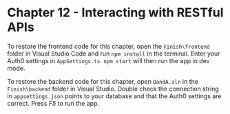 # Chapter 12 - Interacting with RESTful APIs

To restore the frontend code for this chapter, open the `Finish\frontend` folder in Visual Studio Code and run `npm install` in the terminal. Enter your Auth0 settings in `AppSettings.ts`. `npm start` will then run the app in dev mode.

To restore the backend code for this chapter, open `QandA.sln` in the `Finish\backend` folder in Visual Studio. Double check the connection string in `appsettings.json` points to your database and that the Auth0 settings are correct. Press *F5* to run the app.